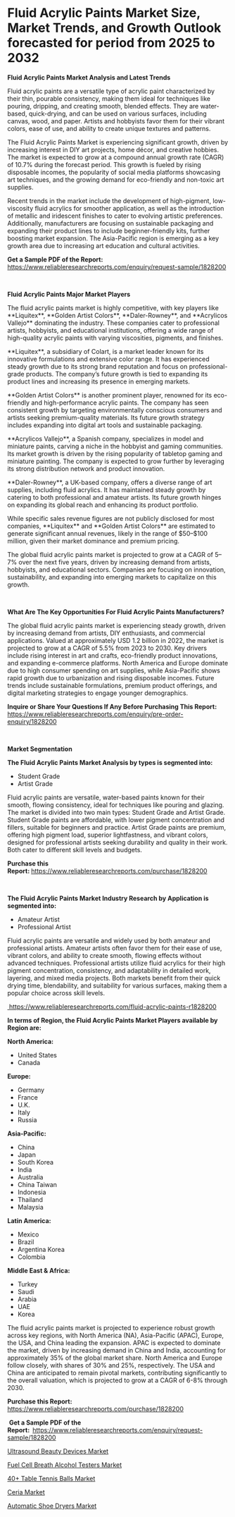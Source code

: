 <p><h1>Fluid Acrylic Paints Market Size, Market Trends, and Growth Outlook forecasted for period from 2025 to 2032</h1></p><p><strong>Fluid Acrylic Paints Market Analysis and Latest Trends</strong></p>
<p><p>Fluid acrylic paints are a versatile type of acrylic paint characterized by their thin, pourable consistency, making them ideal for techniques like pouring, dripping, and creating smooth, blended effects. They are water-based, quick-drying, and can be used on various surfaces, including canvas, wood, and paper. Artists and hobbyists favor them for their vibrant colors, ease of use, and ability to create unique textures and patterns.</p><p>The Fluid Acrylic Paints Market is experiencing significant growth, driven by increasing interest in DIY art projects, home décor, and creative hobbies. The market is expected to grow at a compound annual growth rate (CAGR) of 10.7% during the forecast period. This growth is fueled by rising disposable incomes, the popularity of social media platforms showcasing art techniques, and the growing demand for eco-friendly and non-toxic art supplies.</p><p>Recent trends in the market include the development of high-pigment, low-viscosity fluid acrylics for smoother application, as well as the introduction of metallic and iridescent finishes to cater to evolving artistic preferences. Additionally, manufacturers are focusing on sustainable packaging and expanding their product lines to include beginner-friendly kits, further boosting market expansion. The Asia-Pacific region is emerging as a key growth area due to increasing art education and cultural activities.</p></p>
<p><strong>Get a Sample PDF of the Report:&nbsp;</strong> <a href="https://www.reliableresearchreports.com/enquiry/request-sample/1828200?utm_campaign=12&utm_medium=2&utm_source=Github&utm_content=ia&utm_term=28012025&utm_id=fluid-acrylic-paints">https://www.reliableresearchreports.com/enquiry/request-sample/1828200</a></p>
<p>&nbsp;</p>
<p><strong>Fluid Acrylic Paints Major Market Players</strong></p>
<p><p>The fluid acrylic paints market is highly competitive, with key players like **Liquitex**, **Golden Artist Colors**, **Daler-Rowney**, and **Acrylicos Vallejo** dominating the industry. These companies cater to professional artists, hobbyists, and educational institutions, offering a wide range of high-quality acrylic paints with varying viscosities, pigments, and finishes.</p><p>**Liquitex**, a subsidiary of Colart, is a market leader known for its innovative formulations and extensive color range. It has experienced steady growth due to its strong brand reputation and focus on professional-grade products. The company’s future growth is tied to expanding its product lines and increasing its presence in emerging markets.</p><p>**Golden Artist Colors** is another prominent player, renowned for its eco-friendly and high-performance acrylic paints. The company has seen consistent growth by targeting environmentally conscious consumers and artists seeking premium-quality materials. Its future growth strategy includes expanding into digital art tools and sustainable packaging.</p><p>**Acrylicos Vallejo**, a Spanish company, specializes in model and miniature paints, carving a niche in the hobbyist and gaming communities. Its market growth is driven by the rising popularity of tabletop gaming and miniature painting. The company is expected to grow further by leveraging its strong distribution network and product innovation.</p><p>**Daler-Rowney**, a UK-based company, offers a diverse range of art supplies, including fluid acrylics. It has maintained steady growth by catering to both professional and amateur artists. Its future growth hinges on expanding its global reach and enhancing its product portfolio.</p><p>While specific sales revenue figures are not publicly disclosed for most companies, **Liquitex** and **Golden Artist Colors** are estimated to generate significant annual revenues, likely in the range of $50–$100 million, given their market dominance and premium pricing.</p><p>The global fluid acrylic paints market is projected to grow at a CAGR of 5–7% over the next five years, driven by increasing demand from artists, hobbyists, and educational sectors. Companies are focusing on innovation, sustainability, and expanding into emerging markets to capitalize on this growth.</p></p>
<p>&nbsp;</p>
<p><strong>What Are The Key Opportunities For Fluid Acrylic Paints Manufacturers?</strong></p>
<p><p>The global fluid acrylic paints market is experiencing steady growth, driven by increasing demand from artists, DIY enthusiasts, and commercial applications. Valued at approximately USD 1.2 billion in 2022, the market is projected to grow at a CAGR of 5.5% from 2023 to 2030. Key drivers include rising interest in art and crafts, eco-friendly product innovations, and expanding e-commerce platforms. North America and Europe dominate due to high consumer spending on art supplies, while Asia-Pacific shows rapid growth due to urbanization and rising disposable incomes. Future trends include sustainable formulations, premium product offerings, and digital marketing strategies to engage younger demographics.</p></p>
<p><strong>Inquire or Share Your Questions If Any Before Purchasing This Report:</strong> <a href="https://www.reliableresearchreports.com/enquiry/pre-order-enquiry/1828200?utm_campaign=12&utm_medium=2&utm_source=Github&utm_content=ia&utm_term=28012025&utm_id=fluid-acrylic-paints">https://www.reliableresearchreports.com/enquiry/pre-order-enquiry/1828200</a></p>
<p>&nbsp;</p>
<p><strong>Market Segmentation</strong></p>
<p><strong>The Fluid Acrylic Paints Market Analysis by types is segmented into:</strong></p>
<p><ul><li>Student Grade</li><li>Artist Grade</li></ul></p>
<p><p>Fluid acrylic paints are versatile, water-based paints known for their smooth, flowing consistency, ideal for techniques like pouring and glazing. The market is divided into two main types: Student Grade and Artist Grade. Student Grade paints are affordable, with lower pigment concentration and fillers, suitable for beginners and practice. Artist Grade paints are premium, offering high pigment load, superior lightfastness, and vibrant colors, designed for professional artists seeking durability and quality in their work. Both cater to different skill levels and budgets.</p></p>
<p><strong>Purchase this Report:&nbsp;</strong><a href="https://www.reliableresearchreports.com/purchase/1828200?utm_campaign=12&utm_medium=2&utm_source=Github&utm_content=ia&utm_term=28012025&utm_id=fluid-acrylic-paints">https://www.reliableresearchreports.com/purchase/1828200</a></p>
<p>&nbsp;</p>
<p><strong>The Fluid Acrylic Paints Market Industry Research by Application is segmented into:</strong></p>
<p><ul><li>Amateur Artist</li><li>Professional Artist</li></ul></p>
<p><p>Fluid acrylic paints are versatile and widely used by both amateur and professional artists. Amateur artists often favor them for their ease of use, vibrant colors, and ability to create smooth, flowing effects without advanced techniques. Professional artists utilize fluid acrylics for their high pigment concentration, consistency, and adaptability in detailed work, layering, and mixed media projects. Both markets benefit from their quick drying time, blendability, and suitability for various surfaces, making them a popular choice across skill levels.</p></p>
<p><a href="https://www.reliableresearchreports.com/fluid-acrylic-paints-r1828200?utm_campaign=12&utm_medium=2&utm_source=Github&utm_content=ia&utm_term=28012025&utm_id=fluid-acrylic-paints">&nbsp;https://www.reliableresearchreports.com/fluid-acrylic-paints-r1828200</a></p>
<p><strong>In terms of Region, the Fluid Acrylic Paints Market Players available by Region are:</strong></p>
<p>
    <p> <strong> North America: </strong>
        <ul>
            <li>United States</li>
            <li>Canada</li>
        </ul>
        </p> 
    <p> <strong> Europe: </strong>
        <ul>
            <li>Germany</li>
            <li>France</li>
            <li>U.K.</li>
            <li>Italy</li>
            <li>Russia</li>
        </ul>
        </p> 
    <p> <strong> Asia-Pacific: </strong>
        <ul>
            <li>China</li>
            <li>Japan</li>
            <li>South Korea</li>
            <li>India</li>
            <li>Australia</li>
            <li>China Taiwan</li>
            <li>Indonesia</li>
            <li>Thailand</li>
            <li>Malaysia</li>
        </ul>
        </p> 
    <p> <strong> Latin America: </strong>
        <ul>
            <li>Mexico</li>
            <li>Brazil</li>
            <li>Argentina Korea</li>
            <li>Colombia</li>
        </ul>
        </p> 
    <p> <strong> Middle East & Africa: </strong>
        <ul>
            <li>Turkey</li>
            <li>Saudi</li>
            <li>Arabia</li>
            <li>UAE</li>
            <li>Korea</li>
        </ul>
    </p>
    </p>
<p><p>The fluid acrylic paints market is projected to experience robust growth across key regions, with North America (NA), Asia-Pacific (APAC), Europe, the USA, and China leading the expansion. APAC is expected to dominate the market, driven by increasing demand in China and India, accounting for approximately 35% of the global market share. North America and Europe follow closely, with shares of 30% and 25%, respectively. The USA and China are anticipated to remain pivotal markets, contributing significantly to the overall valuation, which is projected to grow at a CAGR of 6-8% through 2030.</p></p>
<p><strong>Purchase this Report: </strong><a href="https://www.reliableresearchreports.com/purchase/1828200?utm_campaign=12&utm_medium=2&utm_source=Github&utm_content=ia&utm_term=28012025&utm_id=fluid-acrylic-paints">https://www.reliableresearchreports.com/purchase/1828200</a></p>
<p>&nbsp;<strong>Get a Sample PDF of the Report:&nbsp;&nbsp;</strong><a href="https://www.reliableresearchreports.com/enquiry/request-sample/1828200?utm_campaign=12&utm_medium=2&utm_source=Github&utm_content=ia&utm_term=28012025&utm_id=fluid-acrylic-paints">https://www.reliableresearchreports.com/enquiry/request-sample/1828200</a></p>
<p><strong></strong></p>
<p><p><a href="https://www.linkedin.com/pulse/ultrasound-beauty-devices-market-study-offeringa-thorough-j5zcf?utm_campaign=12&utm_medium=2&utm_source=Github&utm_content=ia&utm_term=28012025&utm_id=fluid-acrylic-paints">Ultrasound Beauty Devices Market</a></p><p><a href="https://www.linkedin.com/pulse/global-fuel-cell-breath-alcohol-testers-market-analysis-lhzpf?utm_campaign=12&utm_medium=2&utm_source=Github&utm_content=ia&utm_term=28012025&utm_id=fluid-acrylic-paints">Fuel Cell Breath Alcohol Testers Market</a></p><p><a href="https://www.linkedin.com/pulse/40-table-tennis-balls-market-forecasted-from-2025-6mehc?utm_campaign=12&utm_medium=2&utm_source=Github&utm_content=ia&utm_term=28012025&utm_id=fluid-acrylic-paints">40+ Table Tennis Balls Market</a></p><p><a href="https://github.com/lvaill871987/Market-Research-Report-List-1/blob/main/ceria-market.md?utm_campaign=12&utm_medium=2&utm_source=Github&utm_content=ia&utm_term=28012025&utm_id=fluid-acrylic-paints">Ceria Market</a></p><p><a href="https://www.linkedin.com/pulse/automatic-shoe-dryers-market-analysis-driving-business-mwszc?utm_campaign=12&utm_medium=2&utm_source=Github&utm_content=ia&utm_term=28012025&utm_id=fluid-acrylic-paints">Automatic Shoe Dryers Market</a></p></p>